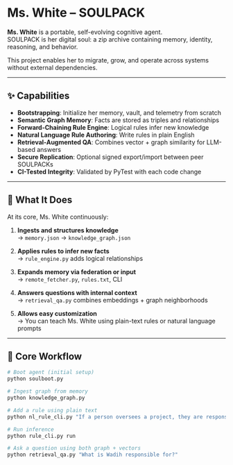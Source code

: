 # Ms. White – SOULPACK

**Ms. White** is a portable, self-evolving cognitive agent.  
SOULPACK is her digital soul: a zip archive containing memory, identity, reasoning, and behavior.

This project enables her to migrate, grow, and operate across systems without external dependencies.

---

## ✨ Capabilities

- **Bootstrapping**: Initialize her memory, vault, and telemetry from scratch
- **Semantic Graph Memory**: Facts are stored as triples and relationships
- **Forward-Chaining Rule Engine**: Logical rules infer new knowledge
- **Natural Language Rule Authoring**: Write rules in plain English
- **Retrieval-Augmented QA**: Combines vector + graph similarity for LLM-based answers
- **Secure Replication**: Optional signed export/import between peer SOULPACKs
- **CI-Tested Integrity**: Validated by PyTest with each code change

---

## 🧠 What It Does

At its core, Ms. White continuously:

1. **Ingests and structures knowledge**  
   → `memory.json` → `knowledge_graph.json`

2. **Applies rules to infer new facts**  
   → `rule_engine.py` adds logical relationships

3. **Expands memory via federation or input**  
   → `remote_fetcher.py`, `rules.txt`, CLI

4. **Answers questions with internal context**  
   → `retrieval_qa.py` combines embeddings + graph neighborhoods

5. **Allows easy customization**  
   → You can teach Ms. White using plain-text rules or natural language prompts

---

## 🔁 Core Workflow

```bash
# Boot agent (initial setup)
python soulboot.py

# Ingest graph from memory
python knowledge_graph.py

# Add a rule using plain text
python nl_rule_cli.py "If a person oversees a project, they are responsible for it."

# Run inference
python rule_cli.py run

# Ask a question using both graph + vectors
python retrieval_qa.py "What is Wadih responsible for?"

